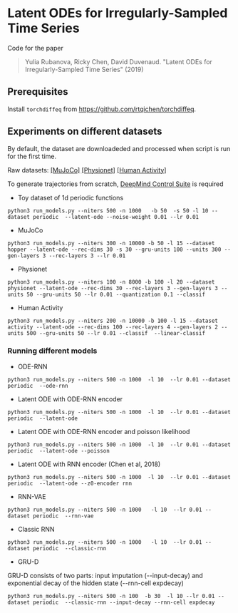 # Latent ODEs for Irregularly-Sampled Time Series

Code for the paper
> Yulia Rubanova, Ricky Chen, David Duvenaud. "Latent ODEs for Irregularly-Sampled Time Series" (2019)


## Prerequisites

Install `torchdiffeq` from https://github.com/rtqichen/torchdiffeq.

## Experiments on different datasets

By default, the dataset are downloadeded and processed when script is run for the first time. 

Raw datasets: 
[[MuJoCo]](http://www.cs.toronto.edu/~rtqichen/datasets/HopperPhysics/training.pt)
[[Physionet]](https://physionet.org/physiobank/database/challenge/2012/)
[[Human Activity]](https://archive.ics.uci.edu/ml/datasets/Localization+Data+for+Person+Activity/)

To generate trajectories from scratch, [DeepMind Control Suite](https://github.com/deepmind/dm_control/) is required


* Toy dataset of 1d periodic functions
```
python3 run_models.py --niters 500 -n 1000   -b 50  -s 50 -l 10 --dataset periodic  --latent-ode --noise-weight 0.01 --lr 0.01
```

* MuJoCo

```
python3 run_models.py --niters 300 -n 10000 -b 50 -l 15 --dataset hopper --latent-ode --rec-dims 30 -s 30 --gru-units 100 --units 300 --gen-layers 3 --rec-layers 3 --lr 0.01 
```

* Physionet
```
python3 run_models.py --niters 100 -n 8000 -b 100 -l 20 --dataset physionet --latent-ode --rec-dims 30 --rec-layers 3 --gen-layers 3 --units 50 --gru-units 50 --lr 0.01 --quantization 0.1 --classif
```


* Human Activity
```
python3 run_models.py --niters 200 -n 10000 -b 100 -l 15 --dataset activity --latent-ode --rec-dims 100 --rec-layers 4 --gen-layers 2 --units 500 --gru-units 50 --lr 0.01 --classif  --linear-classif
```


### Running different models

* ODE-RNN
```
python3 run_models.py --niters 500 -n 1000  -l 10  --lr 0.01 --dataset periodic  --ode-rnn
```

* Latent ODE with ODE-RNN encoder
```
python3 run_models.py --niters 500 -n 1000  -l 10  --lr 0.01 --dataset periodic  --latent-ode
```

* Latent ODE with ODE-RNN encoder and poisson likelihood
```
python3 run_models.py --niters 500 -n 1000  -l 10  --lr 0.01 --dataset periodic  --latent-ode --poisson
```

* Latent ODE with RNN encoder (Chen et al, 2018)
```
python3 run_models.py --niters 500 -n 1000  -l 10  --lr 0.01 --dataset periodic  --latent-ode --z0-encoder rnn
```

* RNN-VAE
```
python3 run_models.py --niters 500 -n 1000   -l 10  --lr 0.01 --dataset periodic  --rnn-vae
```

*  Classic RNN
```
python3 run_models.py --niters 500 -n 1000   -l 10  --lr 0.01 --dataset periodic  --classic-rnn
```

* GRU-D

GRU-D consists of two parts: input imputation (--input-decay) and exponential decay of the hidden state (--rnn-cell expdecay)

```
python3 run_models.py --niters 500 -n 100  -b 30  -l 10 --lr 0.01 --dataset periodic  --classic-rnn --input-decay --rnn-cell expdecay
```




